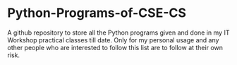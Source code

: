 # Python-Programs-of-CSE-CS
A github repository to store all the Python programs given and done in my IT Workshop practical classes till date. Only for my personal usage and any other people who are interested to follow this list are to follow at their own risk.
